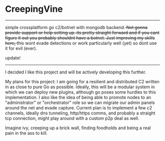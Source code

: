 # CreepingVine
____
simple crossplatform go c2/botnet with mongodb backend.<strike> Not gonna provide support or help setting up.
its pretty straight forward and if you cant figure it out you probably shouldnt have a botnet.
Just improving my skills here, </strike> this wont evade detections or work particularly well (yet) so dont use it for evil (ever).

update!
___
I decided I like this project and will be actively developing this further.

My plans for this project:
I am going for a resilient and distributed C2 written in as close to pure Go as possible. Ideally, this will be a modular
system in which we can deploy new plugins, although go poses some hurdles to this implementation. I also like the idea of
being able to promote nodes to an "administrator" or "orchestrator" role so we can migrate our admin panels around the net
and evade capture. Current plan is to implement a few c2 channels, ideally dns tunneling, http/https comms, and probably a
straight tcp connection, might play around with a custom p2p deal as well.

Imagine ivy, creeping up a brick wall, finding foodholds and being a real pain in the ass to kill. 
